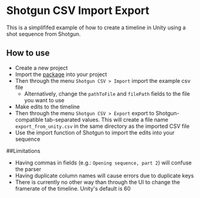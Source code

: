 Shotgun CSV Import Export
==========================

This is a simplififed example of how to create a timeline in Unity using a shot sequence from Shotgun.

How to use
--------
* Create a new project
* Import the [package](Bin/ShotgunImportExport.unitypackage) into your project
* Then through the menu `Shotgun CSV > Import` import the example csv file
    * Alternatively, change the `pathToFile` and `filePath` fields to the file you want to use
* Make edits to the timeline
* Then through the menu `Shotgun CSV > Export` export to Shotgun-compatible tab-separated values. This will create a file name `export_from_unity.csv` in the same directory as the imported CSV file
* Use the import function of Shotgun to import the edits into your sequence

##Limitations
* Having commas in fields (e.g.: `Opening sequence, part 2`) will confuse the parser
* Having duplicate column names will cause errors due to duplicate keys
* There is currently no other way than through the UI to change the framerate of the timeline. Unity's default is 60

